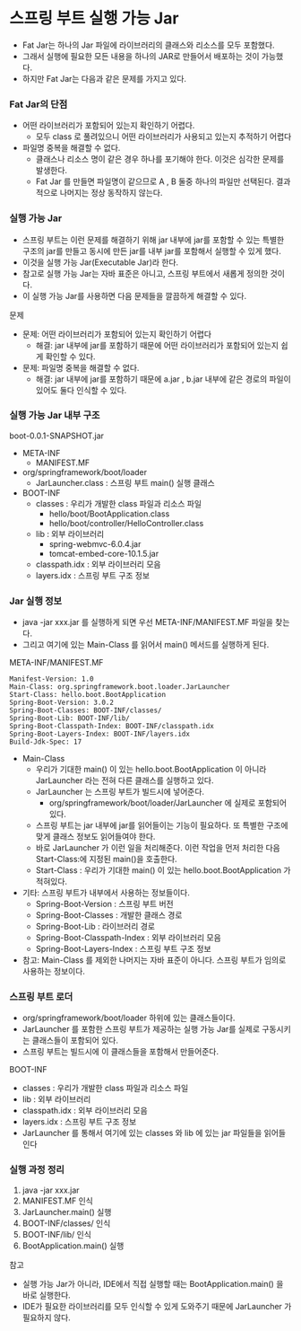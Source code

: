 # 스프링 부트 실행 가능 Jar

- Fat Jar는 하나의 Jar 파일에 라이브러리의 클래스와 리소스를 모두 포함했다.
- 그래서 실행에 필요한 모든 내용을 하나의 JAR로 만들어서 배포하는 것이 가능했다.
- 하지만 Fat Jar는 다음과 같은 문제를 가지고 있다.

### Fat Jar의 단점

- 어떤 라이브러리가 포함되어 있는지 확인하기 어렵다.
  - 모두 class 로 풀려있으니 어떤 라이브러리가 사용되고 있는지 추적하기 어렵다
- 파일명 중복을 해결할 수 없다.
  - 클래스나 리소스 명이 같은 경우 하나를 포기해야 한다.  이것은 심각한 문제를 발생한다. 
  - Fat Jar 를 만들면 파일명이 같으므로 A , B 둘중 하나의 파일만 선택된다. 결과적으로 나머지는
    정상 동작하지 않는다.

### 실행 가능 Jar

- 스프링 부트는 이런 문제를 해결하기 위해 jar 내부에 jar를 포함할 수 있는 특별한 구조의 jar를 만들고 동시에 만든 jar를 
  내부 jar를 포함해서 실행할 수 있게 했다.
- 이것을 실행 가능 Jar(Executable Jar)라 한다. 
- 참고로 실행 가능 Jar는 자바 표준은 아니고, 스프링 부트에서 새롭게 정의한 것이다.
- 이 실행 가능 Jar를 사용하면 다음 문제들을 깔끔하게 해결할 수 있다.

문제 
- 문제: 어떤 라이브러리가 포함되어 있는지 확인하기 어렵다
  - 해결: jar 내부에 jar를 포함하기 때문에 어떤 라이브러리가 포함되어 있는지 쉽게 확인할 수 있다.
- 문제: 파일명 중복을 해결할 수 없다.
  - 해결: jar 내부에 jar를 포함하기 때문에 a.jar , b.jar 내부에 같은 경로의 파일이 있어도 둘다 인식할 수 있다.

### 실행 가능 Jar 내부 구조

boot-0.0.1-SNAPSHOT.jar
- META-INF
  - MANIFEST.MF
- org/springframework/boot/loader
  - JarLauncher.class : 스프링 부트 main() 실행 클래스
- BOOT-INF
  - classes : 우리가 개발한 class 파일과 리소스 파일
    - hello/boot/BootApplication.class
    - hello/boot/controller/HelloController.class
  - lib : 외부 라이브러리
    - spring-webmvc-6.0.4.jar
    - tomcat-embed-core-10.1.5.jar
  - classpath.idx : 외부 라이브러리 모음
  - layers.idx : 스프링 부트 구조 정보

### Jar 실행 정보

- java -jar xxx.jar 를 실행하게 되면 우선 META-INF/MANIFEST.MF 파일을 찾는다.
- 그리고 여기에 있는 Main-Class 를 읽어서 main() 메서드를 실행하게 된다.

META-INF/MANIFEST.MF
```text
Manifest-Version: 1.0
Main-Class: org.springframework.boot.loader.JarLauncher
Start-Class: hello.boot.BootApplication
Spring-Boot-Version: 3.0.2
Spring-Boot-Classes: BOOT-INF/classes/
Spring-Boot-Lib: BOOT-INF/lib/
Spring-Boot-Classpath-Index: BOOT-INF/classpath.idx
Spring-Boot-Layers-Index: BOOT-INF/layers.idx
Build-Jdk-Spec: 17
```
- Main-Class
  - 우리가 기대한 main() 이 있는 hello.boot.BootApplication 이 아니라 JarLauncher 라는 전혀 다른 클래스를 실행하고 있다.
  - JarLauncher 는 스프링 부트가 빌드시에 넣어준다.
    - org/springframework/boot/loader/JarLauncher 에 실제로 포함되어 있다.
  - 스프링 부트는 jar 내부에 jar를 읽어들이는 기능이 필요하다. 또 특별한 구조에 맞게 클래스 정보도
    읽어들여야 한다.
  - 바로 JarLauncher 가 이런 일을 처리해준다. 이런 작업을 먼저 처리한 다음 Start-Class:에 지정된 main()을 호출한다.
  - Start-Class : 우리가 기대한 main() 이 있는 hello.boot.BootApplication 가 적혀있다.
- 기타: 스프링 부트가 내부에서 사용하는 정보들이다.
  - Spring-Boot-Version : 스프링 부트 버전
  - Spring-Boot-Classes : 개발한 클래스 경로
  - Spring-Boot-Lib : 라이브러리 경로
  - Spring-Boot-Classpath-Index : 외부 라이브러리 모음
  - Spring-Boot-Layers-Index : 스프링 부트 구조 정보
- 참고: Main-Class 를 제외한 나머지는 자바 표준이 아니다. 스프링 부트가 임의로 사용하는 정보이다.


### 스프링 부트 로더

- org/springframework/boot/loader 하위에 있는 클래스들이다.
- JarLauncher 를 포함한 스프링 부트가 제공하는 실행 가능 Jar를 실제로 구동시키는 클래스들이 포함되어 있다.
- 스프링 부트는 빌드시에 이 클래스들을 포함해서 만들어준다.

BOOT-INF
- classes : 우리가 개발한 class 파일과 리소스 파일
- lib : 외부 라이브러리
- classpath.idx : 외부 라이브러리 모음
- layers.idx : 스프링 부트 구조 정보
- JarLauncher 를 통해서 여기에 있는 classes 와 lib 에 있는 jar 파일들을 읽어들인다

### 실행 과정 정리

1. java -jar xxx.jar
2. MANIFEST.MF 인식
3. JarLauncher.main() 실행
4. BOOT-INF/classes/ 인식
5. BOOT-INF/lib/ 인식
6. BootApplication.main() 실행

참고
- 실행 가능 Jar가 아니라, IDE에서 직접 실행할 때는 BootApplication.main() 을 바로 실행한다.
- IDE가 필요한 라이브러리를 모두 인식할 수 있게 도와주기 때문에 JarLauncher 가 필요하지 않다.
